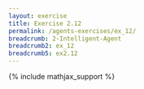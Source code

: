 ```yaml
---
layout: exercise
title: Exercise 2.12
permalink: /agents-exercises/ex_12/
breadcrumb: 2-Intelligent-Agent
breadcrumb2: ex_12
breadcrumb5: ex2.12
---
```


{% include mathjax_support %}

